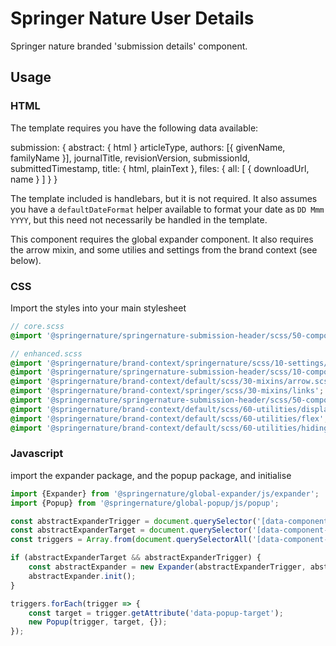 # Springer Nature User Details

Springer nature branded 'submission details' component.

## Usage

### HTML

The template requires you have the following data available:

submission: {
    abstract: {
        html
    }
    articleType,
    authors: [{
        givenName,
        familyName
    }],
    journalTitle,
    revisionVersion,
    submissionId,
    submittedTimestamp,
    title: {
        html,
        plainText
    },
    files: {
        all: [
                {
                    downloadUrl,
                    name
                }
        ]
    }
}

The template included is handlebars, but it is not required. It also assumes you have a `defaultDateFormat` helper available to format your date as `DD Mmm YYYY`, but this need not necessarily be handled in the template.

This component requires the global expander component. It also requires the arrow mixin,  and some utilies and settings from the brand context (see below).


### CSS

Import the styles into your main stylesheet

```scss
// core.scss
@import '@springernature/springernature-submission-header/scss/50-components/core';
```


```scss
// enhanced.scss
@import '@springernature/brand-context/springernature/scss/10-settings/colors/default';
@import '@springernature/springernature-submission-header/scss/10-components/spacing';
@import '@springernature/brand-context/default/scss/30-mixins/arrow.scss';
@import '@springernature/brand-context/springer/scss/30-mixins/links';
@import '@springernature/springernature-submission-header/scss/50-components/enhanced';
@import '@springernature/brand-context/default/scss/60-utilities/display';
@import '@springernature/brand-context/default/scss/60-utilities/flex';
@import '@springernature/brand-context/default/scss/60-utilities/hiding';
```


### Javascript
import the expander package, and the popup package, and initialise

```javascript
import {Expander} from '@springernature/global-expander/js/expander';
import {Popup} from '@springernature/global-popup/js/popup';

const abstractExpanderTrigger = document.querySelector('[data-component-abstract-expander]');
const abstractExpanderTarget = document.querySelector('[data-component-abstract-expander-target]');
const triggers = Array.from(document.querySelectorAll('[data-component-author-popup-trigger]'));

if (abstractExpanderTarget && abstractExpanderTrigger) {
    const abstractExpander = new Expander(abstractExpanderTrigger, abstractExpanderTarget, {});
    abstractExpander.init();
}

triggers.forEach(trigger => {
    const target = trigger.getAttribute('data-popup-target');
    new Popup(trigger, target, {});
});
```